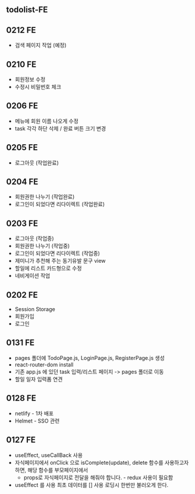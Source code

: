 ## todolist-FE

## 0212 FE

- 검색 페이지 작업 (예정)

## 0210 FE

- 회원정보 수정
- 수정시 비밀번호 체크

## 0206 FE

- 메뉴에 회원 이름 나오게 수정
- task 각각 하단 삭제 / 완료 버튼 크기 변경

## 0205 FE

- 로그아웃 (작업완료)

## 0204 FE

- 회원권한 나누기 (작업완료)
- 로그인이 되었다면 리다이렉트 (작업완료)

## 0203 FE

- 로그아웃 (작업중)
- 회원권한 나누기 (작업중)
- 로그인이 되었다면 리다이렉트 (작업중)
- 제미니가 추천해 주는 동기유발 문구 view
- 할일에 리스트 카드형으로 수정
- 네비게이션 작업

## 0202 FE

- Session Storage
- 회원가입
- 로그인

## 0131 FE

- pages 폴더에 TodoPage.js, LoginPage.js, RegisterPage.js 생성
- react-router-dom install
- 기존 app.js 에 있던 task 입력/리스트 페이지 -> pages 폴더로 이동
- 할일 일자 입력폼 연견

## 0128 FE

- netlify - 1차 배포
- Helmet - SSO 관련

## 0127 FE

- useEffect, useCallBack 사용
- 자식페이지에서 onClick 으로 isComplete(update), delete 함수를 사용하고자 하면, 해당 함수를 부모페이지에서
  - props로 자식페이지로 전달을 해줘야 합니다. - redux 사용이 필요함
- useEffect 를 사용 최초 데이터를 [] 사용 로딩시 한번만 불러오게 한다.
